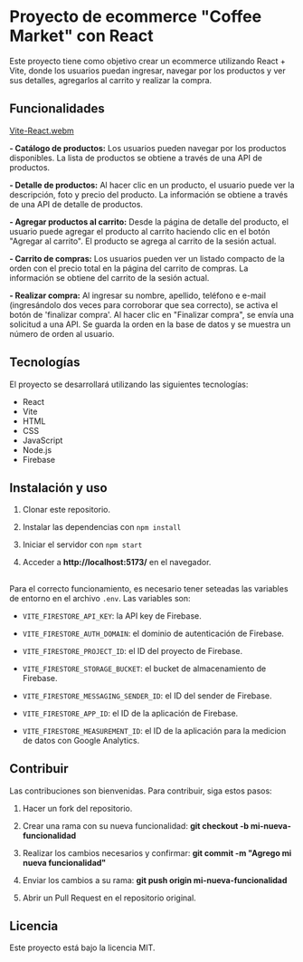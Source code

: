 # Proyecto de ecommerce "Coffee Market" con React

  

Este proyecto tiene como objetivo crear un ecommerce utilizando React + Vite, donde los usuarios puedan ingresar, navegar por los productos y ver sus detalles, agregarlos al carrito y realizar la compra.

  

## Funcionalidades

[Vite-React.webm](https://github.com/emarchelletti/Proyecto_Eloy_React/assets/88469019/0ee37b32-4ce1-46a3-bd40-293f6d46e913)


**- Catálogo de productos:** Los usuarios pueden navegar por los productos disponibles. La lista de productos se obtiene a través de una API de productos.

**- Detalle de productos:** Al hacer clic en un producto, el usuario puede ver la descripción, foto y precio del producto. La información se obtiene a través de una API de detalle de productos.

**- Agregar productos al carrito:** Desde la página de detalle del producto, el usuario puede agregar el producto al carrito haciendo clic en el botón "Agregar al carrito". El producto se agrega al carrito de la sesión actual.

**- Carrito de compras:** Los usuarios pueden ver un listado compacto de la orden con el precio total en la página del carrito de compras. La información se obtiene del carrito de la sesión actual.

**- Realizar compra:** Al ingresar su nombre, apellido, teléfono e e-mail (ingresándolo dos veces para corroborar que sea correcto), se activa el botón de 'finalizar compra'. Al hacer clic en "Finalizar compra", se envía una solicitud a una API. Se guarda la orden en la base de datos y se muestra un número de orden al usuario.

  

## Tecnologías

  

El proyecto se desarrollará utilizando las siguientes tecnologías:

  

- React
- Vite
- HTML
- CSS
- JavaScript
- Node.js
- Firebase


  

## Instalación y uso

  

1. Clonar este repositorio.

1. Instalar las dependencias con `npm install`

1. Iniciar el servidor con `npm start`

1. Acceder a **http://localhost:5173/** en el navegador.
##
Para el correcto funcionamiento, es necesario tener seteadas las variables de entorno en el archivo `.env`. Las variables son:

  

-  `VITE_FIRESTORE_API_KEY`: la API key de Firebase.

-  `VITE_FIRESTORE_AUTH_DOMAIN`: el dominio de autenticación de Firebase.

-  `VITE_FIRESTORE_PROJECT_ID`: el ID del proyecto de Firebase.

-  `VITE_FIRESTORE_STORAGE_BUCKET`: el bucket de almacenamiento de Firebase.

-  `VITE_FIRESTORE_MESSAGING_SENDER_ID`: el ID del sender de Firebase.

-  `VITE_FIRESTORE_APP_ID`: el ID de la aplicación de Firebase.

-  `VITE_FIRESTORE_MEASUREMENT_ID`: el ID de la aplicación para la medicion de datos con Google Analytics.  

## Contribuir

  

Las contribuciones son bienvenidas. Para contribuir, siga estos pasos:

  

1. Hacer un fork del repositorio.

1. Crear una rama con su nueva funcionalidad: **git checkout -b mi-nueva-funcionalidad**

1. Realizar los cambios necesarios y confirmar: **git commit -m "Agrego mi nueva funcionalidad"**

1. Enviar los cambios a su rama: **git push origin mi-nueva-funcionalidad**

1. Abrir un Pull Request en el repositorio original.

  

## Licencia

  

Este proyecto está bajo la licencia MIT.
